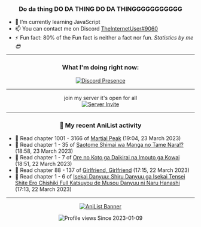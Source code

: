 <div align="center">

### Do da thing DO DA THING DO DA THINGGGGGGGGGGG
</div>

- 🌱 I’m currently learning JavaScript
- 📫 You can contact me on Discord [TheInternetUser#9060](https://discord.com/users/534117072796385300)
- ⚡ Fun fact: 80% of the Fun fact is neither a fact nor fun. _Statistics by me 😎_
<hr>

<div align="center">

### What I'm doing right now:
[![Discord Presence](https://lanyard.cnrad.dev/api/534117072796385300)](https://discord.com/users/534117072796385300)
<hr>

join my server it's open for all <br>
[![Server Invite](https://invidget.switchblade.xyz/bfYgVHxrSs)](https://discord.gg/bfYgVHxrSs)

<hr>
  
### 🌸 My recent AniList activity

</div>

<!-- ANILIST_ACTIVITY:start -->

-   📖 Read chapter 1001 - 3166 of [Martial Peak](https://anilist.co/manga/104494) (19:04, 23 March 2023)
-   📖 Read chapter 1 - 35 of [Saotome Shimai wa Manga no Tame Nara!?](https://anilist.co/manga/103621) (18:58, 23 March 2023)
-   📖 Read chapter 1 - 7 of [Ore no Koto ga Daikirai na Imouto ga Kowai](https://anilist.co/manga/159020) (18:51, 22 March 2023)
-   📖 Read chapter 88 - 137 of [Girlfriend, Girlfriend](https://anilist.co/manga/116266) (17:15, 22 March 2023)
-   📖 Read chapter 1 - 6 of [Isekai Danyuu: Shiru Danyuu ga Isekai Tensei Shite Ero Chishiki Full Katsuyou de Musou Danyuu ni Naru Hanashi](https://anilist.co/manga/156621) (17:13, 22 March 2023)

<!-- ANILIST_ACTIVITY:end -->
<hr>

<div align="center">

[![AniList Banner](https://img.anili.st/User/929966)](https://anilist.co/user/TheInternetUser)

![Profile views](https://gpvc.arturio.dev/TheInternetUse7) Since 2023-01-09

</div>
